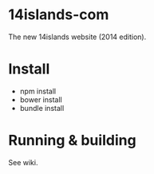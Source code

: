 14islands-com
=============

The new 14islands website (2014 edition).


Install
=======
- npm install
- bower install
- bundle install


Running & building
==================
See wiki.
